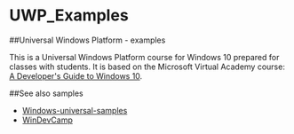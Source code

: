 # UWP_Examples
##Universal Windows Platform - examples

This is a Universal Windows Platform course for Windows 10 prepared for classes with students.
It is based on the Microsoft Virtual Academy course: [A Developer's Guide to Windows 10](https://mva.microsoft.com/en-US/training-courses/a-developer-s-guide-to-windows-10-12618?l=o3HUevpRB_8105095281).

##See also samples
* [Windows-universal-samples](https://github.com/Microsoft/Windows-universal-samples)
* [WinDevCamp](https://github.com/Windows-Readiness/WinDevCamp)

